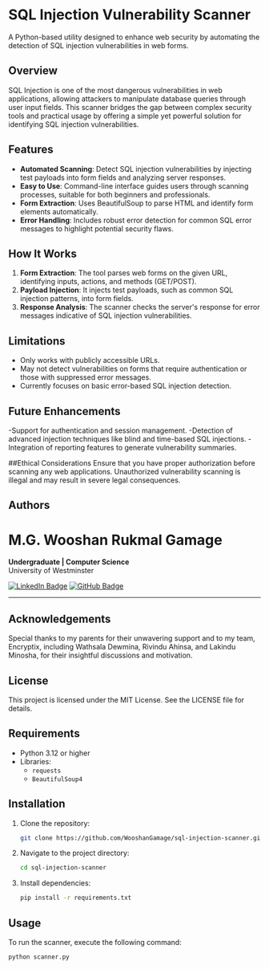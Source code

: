 # SQL Injection Vulnerability Scanner

A Python-based utility designed to enhance web security by automating the detection of SQL injection vulnerabilities in web forms.

## Overview

SQL Injection is one of the most dangerous vulnerabilities in web applications, allowing attackers to manipulate database queries through user input fields. This scanner bridges the gap between complex security tools and practical usage by offering a simple yet powerful solution for identifying SQL injection vulnerabilities.

## Features

- **Automated Scanning**: Detect SQL injection vulnerabilities by injecting test payloads into form fields and analyzing server responses.
- **Easy to Use**: Command-line interface guides users through scanning processes, suitable for both beginners and professionals.
- **Form Extraction**: Uses BeautifulSoup to parse HTML and identify form elements automatically.
- **Error Handling**: Includes robust error detection for common SQL error messages to highlight potential security flaws.

## How It Works

1. **Form Extraction**: The tool parses web forms on the given URL, identifying inputs, actions, and methods (GET/POST).
2. **Payload Injection**: It injects test payloads, such as common SQL injection patterns, into form fields.
3. **Response Analysis**: The scanner checks the server's response for error messages indicative of SQL injection vulnerabilities.

## Limitations
- Only works with publicly accessible URLs.
- May not detect vulnerabilities on forms that require authentication or those with suppressed error messages.
- Currently focuses on basic error-based SQL injection detection.

## Future Enhancements
-Support for authentication and session management.
-Detection of advanced injection techniques like blind and time-based SQL injections.
-Integration of reporting features to generate vulnerability summaries.

##Ethical Considerations
Ensure that you have proper authorization before scanning any web applications. Unauthorized vulnerability scanning is illegal and may result in severe legal consequences.

## Authors
# M.G. Wooshan Rukmal Gamage
**Undergraduate | Computer Science**  
University of Westminster

[![LinkedIn Badge](https://img.shields.io/badge/-Wooshan%20Gamage-blue?style=flat-square&logo=Linkedin&logoColor=white&link=https://www.linkedin.com/in/wooshan-gamage-5b03b91bb/)](https://www.linkedin.com/in/wooshan-gamage-5b03b91bb/)
[![GitHub Badge](https://img.shields.io/badge/-WooshanGamage-black?style=flat-square&logo=Github&logoColor=white&link=https://github.com/WooshanGamage)](https://github.com/WooshanGamage)

---

## Acknowledgements
Special thanks to my parents for their unwavering support and to my team, Encryptix, including Wathsala Dewmina, Rivindu Ahinsa, and Lakindu Minosha, for their insightful discussions and motivation.

## License
This project is licensed under the MIT License. See the LICENSE file for details.

## Requirements

- Python 3.12 or higher
- Libraries:
  - `requests`
  - `BeautifulSoup4`

## Installation

1. Clone the repository:
    ```bash
    git clone https://github.com/WooshanGamage/sql-injection-scanner.git
    ```
2. Navigate to the project directory:
    ```bash
    cd sql-injection-scanner
    ```
3. Install dependencies:
    ```bash
    pip install -r requirements.txt
    ```

## Usage

To run the scanner, execute the following command:

```bash
python scanner.py
